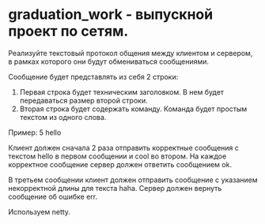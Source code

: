 # graduation_work - выпускной проект по сетям.

Реализуйте текстовый протокол общения между клиентом и сервером, в рамках которого они будут обмениваться сообщениями.

Сообщение будет представлять из себя 2 строки:
1. Первая строка будет техническим заголовком. В нем будет передаваться размер второй строки.
2. Вторая строка будет содержать команду. Команда будет простым текстом из одного слова.

Пример: 
5
hello

Клиент должен сначала 2 раза отправить корректные сообщения с текстом hello в первом сообщении и cool во втором.
На каждое корректное сообщение сервер должен ответить сообщением ok.

В третьем сообщении клиент должен отправить сообщение с указанием некорректной длины для текста haha.
Сервер должен вернуть сообщение об ошибке err.

Используем netty.
